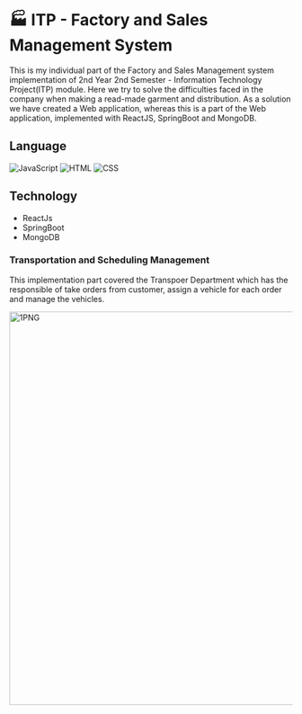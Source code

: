 # 🏭 ITP - Factory and Sales Management System
This is my individual part of the Factory and Sales Management system implementation of 2nd Year 2nd Semester - Information Technology Project(ITP) module. Here we try to solve the difficulties faced in the company when making a read-made garment and distribution. As a solution we have created a Web application, whereas this is a part of the Web application, implemented with ReactJS, SpringBoot and MongoDB.

## Language 

![JavaScript](https://img.shields.io/badge/Language-JavaScript-orange)
![HTML](https://img.shields.io/badge/Language-HTML-green)
![CSS](https://img.shields.io/badge/Language-CSS-blue)

## Technology 
* ReactJs
* SpringBoot
* MongoDB

### Transportation and Scheduling Management
This implementation part covered the Transpoer Department which has the responsible of take orders from customer, assign a vehicle for each order and manage the vehicles.



<img width="700" alt="1PNG" src="https://user-images.githubusercontent.com/61576355/96099070-76065b00-0ef0-11eb-961b-d291cf5f71e5.PNG">
